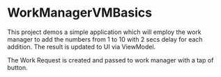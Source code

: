 # WorkManagerVMBasics


This project demos a simple application which will employ the work manager to add the numbers from 1 to 10 with 2 secs delay for each addition. The result is updated to 
UI via ViewModel.

The Work Request is created and passed to work manager with a tap of button.
